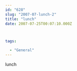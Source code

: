 ```yaml
---
id: "628"
slug: "2007-07-lunch-2"
title: "lunch"
date: 2007-07-25T00:07:10.000Z



tags:

  - "General"
---
```

<div class="sqs-html-content">
  <p>lunch</p>
</div>
